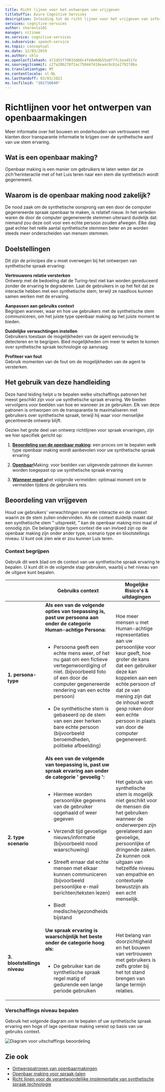 ```yaml
---
title: Richt lijnen voor het ontwerpen van vrijgeven
titleSuffix: Azure Cognitive Services
description: Inleiding tot de richt lijnen voor het vrijgeven van informatie en het beoordelen van het niveau van de publicatie
services: cognitive-services
author: sharonlo101
manager: nitinme
ms.service: cognitive-services
ms.subservice: speech-service
ms.topic: conceptual
ms.date: 12/03/2019
ms.author: shlo
ms.openlocfilehash: 472d55f79033d60c4f40e60b55e0f7fc2ea4517e
ms.sourcegitcommit: c27a20b278f2ac758447418ea4c8c61e27927d6a
ms.translationtype: MT
ms.contentlocale: nl-NL
ms.lasthandoff: 03/03/2021
ms.locfileid: "101716649"
---
```

# <a name="disclosure-design-guidelines"></a>Richtlijnen voor het ontwerpen van openbaarmakingen
Meer informatie over het bouwen en onderhouden van vertrouwen met klanten door transparante informatie te krijgen over de synthetische aard van uw stem ervaring.

## <a name="what-is-disclosure"></a>Wat is een openbaar making?

Openbaar making is een manier om gebruikers te laten weten dat ze zich&#39;herinteractie met of het Luis teren naar een stem die synthetisch wordt gegenereerd.

## <a name="why-is-disclosure-necessary"></a>Waarom is de openbaar making nood zakelijk?

De nood zaak om de synthetische oorsprong van een door de computer gegenereerde spraak openbaar te maken, is relatief nieuw. In het verleden waren de door de computer gegenereerde stemmen uiteraard duidelijk dat: niemand zou deze ooit voor een echte persoon zouden afwegen. Elke dag gaat echter het reële aantal synthetische stemmen beter en ze worden steeds meer onderscheiden van mensen stemmen.

## <a name="goals"></a>Doelstellingen
Dit zijn de principes die u moet overwegen bij het ontwerpen van synthetische spraak ervaring:

**Vertrouwens relatie versterken**
<br>Ontwerp met de bedoeling dat de Turing-test niet kan worden gereduceerd zonder de ervaring te degraderen. Laat de gebruikers in op het feit dat ze interactie hebben met een synthetische stem, terwijl ze naadloos kunnen samen werken met de ervaring.

**Aanpassen aan gebruiks context**
<br>Begrijpen wanneer, waar en hoe uw gebruikers met de synthetische stem communiceren, om het juiste type openbaar making op het juiste moment te bieden.

**Duidelijke verwachtingen instellen**
<br>Gebruikers toestaan de mogelijkheden van de agent eenvoudig te detecteren en te begrijpen. Bied mogelijkheden om meer te weten te komen over synthetische spraak technologie op aanvraag.

**Profiteer van fout**
<br>Gebruik momenten van de fout om de mogelijkheden van de agent te versterken.

## <a name="how-to-use-this-guide"></a>Het gebruik van deze handleiding

Deze hand leiding helpt u te bepalen welke uitschaffings patronen het meest geschikt zijn voor uw synthetische spraak ervaring. We bieden vervolgens voor beelden van hoe en wanneer ze ze gebruiken. Elk van deze patronen is ontworpen om de transparantie te maximaliseren met gebruikers over synthetische spraak, terwijl hij waar voor menselijke gecentreerde ontwerp blijft.

Gezien het grote deel van ontwerp richtlijnen voor spraak ervaringen, zijn we hier specifiek gericht op:

1. [**Beoordeling van de openbaar making**](#disclosure-assessment): een proces om te bepalen welk type openbaar making wordt aanbevolen voor uw synthetische spraak ervaring

2. [**Openbaar**](concepts-disclosure-patterns.md)Making: voor beelden van uitgevende patronen die kunnen worden toegepast op uw synthetische spraak ervaring

3. [**Wanneer moet u**](concepts-disclosure-patterns.md#when-to-disclose)het volgende vermelden: optimaal moment om te vermelden tijdens de gebruikers reis

## <a name="disclosure-assessment"></a>Beoordeling van vrijgeven
Houd uw gebruikers&#39; verwachtingen over een interactie en de context waarin ze de stem zullen ondervinden. Als de context duidelijk maakt dat een synthetische stem &quot; uitspreekt, &quot; kan de openbaar making mini maal of onnodig zijn. De belangrijkste typen context die van invloed zijn op de openbaar making zijn onder ander type, scenario type en blootstellings niveau. U kunt ook zien wie er zou kunnen Luis teren.

### <a name="understand-context"></a>Context begrijpen

Gebruik dit werk blad om de context van uw synthetische spraak ervaring te bepalen. U kunt dit in de volgende stap gebruiken, waarbij u het niveau van de uitgave kunt bepalen.

|                                    | Gebruiks context                                                                                                                                                                                                                                                                                                                                                       | Mogelijke Risico's & uitdagingen                                                                                                                                                                                                                                                                                                                                                                       |
|------------------------------------|-----------------------------------------------------------------------------------------------------------------------------------------------------------------------------------------------------------------------------------------------------------------------------------------------------------------------------------------------------------------------|-----------------------------------------------------------------------------------------------------------------------------------------------------------------------------------------------------------------------------------------------------------------------------------------------------------------------------------------------------------------------------------------------------|
| **1. persona-type**               | **Als een van de volgende opties van toepassing is, past uw persoona aan onder de categorie Human-achtige Persona:**<br><br><ul><li> Persoona geeft een echte mens weer, of het nu gaat om een fictieve vertegenwoordiging of niet. (bijvoorbeeld foto of een door de computer gegenereerde rendering van een echte persoon)<br><br><li> De synthetische stem is gebaseerd op de stem van een zeer herken bare echte persoon (bijvoorbeeld beroemdheden, politieke afbeelding) | Hoe meer mensen u met Human-achtige representaties aan uw persoonlijke voor keur geeft, hoe groter de kans dat een gebruiker deze kan koppelen aan een echte persoon of dat ze van mening zijn dat de inhoud wordt gesp roken door een echte persoon in plaats van door de computer gegenereerd. </ul>                                                                                                                                                                      |
| **2. type scenario**            | **Als een van de volgende van toepassing is, past uw spraak ervaring aan onder de categorie ' gevoelig ':**<br><br><ul><li> Hiermee worden persoonlijke gegevens van de gebruiker opgehaald of weer gegeven <br><br> <li> Verzendt tijd gevoelige nieuws/informatie (bijvoorbeeld nood waarschuwing)<br><br><li> Streeft ernaar dat echte mensen met elkaar kunnen communiceren (bijvoorbeeld persoonlijke e-mail berichten/teksten lezen)<br><br> <li> Biedt medische/gezondheids bijstand </ul>            | Het gebruik van synthetische stem is mogelijk niet geschikt voor de mensen die het gebruiken wanneer de onderwerpen zijn gerelateerd aan gevoelige, persoonlijke of dringende zaken. Ze kunnen ook uitgaan van hetzelfde niveau van empathie en contextuele bewustzijn als een echt menselijk. |
| **3. blootstellings niveau** |**Uw spraak ervaring is waarschijnlijk het beste onder de categorie hoog als:** <br><br><ul><li>De gebruiker kan de synthetische spraak regel matig of gedurende een lange periode gebruiken </ul>                                                                                                                                                                             | Het belang van doorzichtigheid en het bouwen van vertrouwen met gebruikers is zelfs groter bij het tot stand brengen van lange termijn relaties.                                                                                                                                                                                                                                                                      |

### <a name="determine-disclosure-level"></a>Verschaffings niveau bepalen

Gebruik het volgende diagram om te bepalen of uw synthetische spraak ervaring een hoge of lage openbaar making vereist op basis van uw gebruiks context.

  ![Diagram voor uitschaffings beoordeling](media/responsible-ai/disclosure-guidelines/flowchart.png)

## <a name="see-also"></a>Zie ook

* [Ontwerppatronen van openbaarmakingen](concepts-disclosure-patterns.md)
* [Openbaar making voor spraak-talen](/legal/cognitive-services/speech-service/disclosure-voice-talent?context=%2fazure%2fcognitive-services%2fspeech-service%2fcontext%2fcontext)
* [Richt lijnen voor de verantwoordelijke implementatie van synthetische spraak technologie](concepts-guidelines-responsible-deployment-synthetic.md)